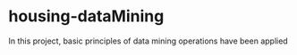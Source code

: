 # housing-dataMining


In this project, basic principles of data mining operations have been applied
